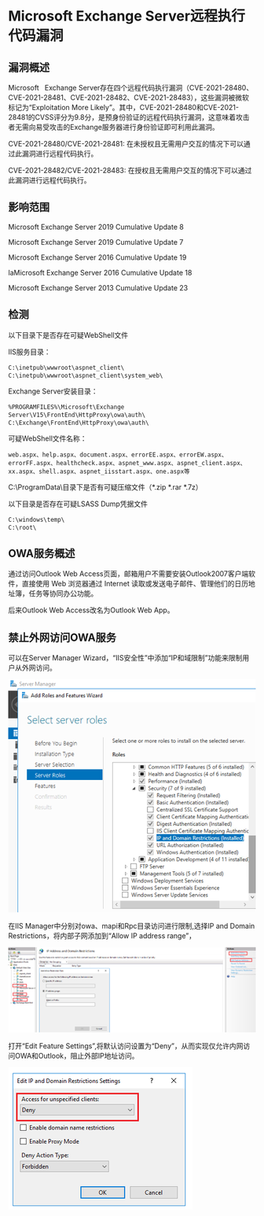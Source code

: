 # Microsoft Exchange Server远程执行代码漏洞
漏洞概述
----

Microsoft   Exchange Server存在四个远程代码执行漏洞（CVE-2021-28480、CVE-2021-28481、CVE-2021-28482、CVE-2021-28483），这些漏洞被微软标记为“Exploitation More Likely”。其中，CVE-2021-28480和CVE-2021-28481的CVSS评分为9.8分，是预身份验证的远程代码执行漏洞，这意味着攻击者无需向易受攻击的Exchange服务器进行身份验证即可利用此漏洞。

CVE-2021-28480/CVE-2021-28481: 在未授权且无需用户交互的情况下可以通过此漏洞进行远程代码执行。

CVE-2021-28482/CVE-2021-28483: 在授权且无需用户交互的情况下可以通过此漏洞进行远程代码执行。

影响范围
----

Microsoft Exchange Server 2019 Cumulative Update 8

Microsoft Exchange Server 2019 Cumulative Update 7

Microsoft Exchange Server 2016 Cumulative Update 19

laMicrosoft Exchange Server 2016 Cumulative Update 18

Microsoft Exchange Server 2013 Cumulative Update 23

检测
--

以下目录下是否存在可疑WebShell文件

IIS服务目录：

    C:\inetpub\wwwroot\aspnet_client\
    C:\inetpub\wwwroot\aspnet_client\system_web\

Exchange Server安装目录：

    %PROGRAMFILES%\Microsoft\Exchange Server\V15\FrontEnd\HttpProxy\owa\auth\
    C:\Exchange\FrontEnd\HttpProxy\owa\auth\

可疑WebShell文件名称：

    web.aspx、help.aspx、document.aspx、errorEE.aspx、errorEW.aspx、errorFF.aspx、healthcheck.aspx、aspnet_www.aspx、aspnet_client.aspx、xx.aspx、shell.aspx、aspnet_iisstart.aspx、one.aspx等

C:\\ProgramData\\目录下是否有可疑压缩文件（\*.zip \*.rar \*.7z）

以下目录是否存在可疑LSASS Dump凭据文件

    C:\windows\temp\
    C:\root\

OWA服务概述
-------

通过访问Outlook Web Access页面，邮箱用户不需要安装Outlook2007客户端软件，直接使用 Web 浏览器通过 Internet 读取或发送电子邮件、管理他们的日历地址簿，任务等协同办公功能。

后来Outlook Web Access改名为Outlook Web App。

禁止外网访问OWA服务
-----------

可以在Server Manager Wizard，“IIS安全性”中添加“IP和域限制”功能来限制用户从外网访问。

![](Microsoft%20Exchange%20Server%E8%BF%9C%E7%A8%8B%E6%89%A7%E8%A1%8C%E4%BB%A3%E7%A0%81%E6%BC%8F%E6%B4%9E/1457425.png)

在IIS Manager中分别对owa、mapi和Rpc目录访问进行限制,选择IP and Domain Restrictions，将内部子网添加到“Allow IP address range”，

![](Microsoft%20Exchange%20Server%E8%BF%9C%E7%A8%8B%E6%89%A7%E8%A1%8C%E4%BB%A3%E7%A0%81%E6%BC%8F%E6%B4%9E/1457426.png)

打开“Edit Feature Settings”,将默认访问设置为“Deny”，从而实现仅允许内网访问OWA和Outlook，阻止外部IP地址访问。

![](Microsoft%20Exchange%20Server%E8%BF%9C%E7%A8%8B%E6%89%A7%E8%A1%8C%E4%BB%A3%E7%A0%81%E6%BC%8F%E6%B4%9E/1457423.png)
